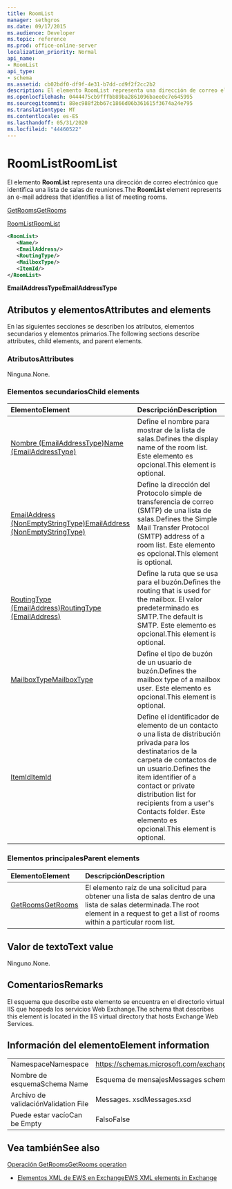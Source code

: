```yaml
---
title: RoomList
manager: sethgros
ms.date: 09/17/2015
ms.audience: Developer
ms.topic: reference
ms.prod: office-online-server
localization_priority: Normal
api_name:
- RoomList
api_type:
- schema
ms.assetid: cb02bdf0-df9f-4e31-b7dd-cd9f2f2cc2b2
description: El elemento RoomList representa una dirección de correo electrónico que identifica una lista de salas de reuniones.
ms.openlocfilehash: 0444475cb9fffbb89ba2861096baee0c7e645995
ms.sourcegitcommit: 88ec988f2bb67c1866d06b361615f3674a24e795
ms.translationtype: MT
ms.contentlocale: es-ES
ms.lasthandoff: 05/31/2020
ms.locfileid: "44460522"
---
```

# <a name="roomlist"></a><span data-ttu-id="84d13-103">RoomList</span><span class="sxs-lookup"><span data-stu-id="84d13-103">RoomList</span></span>

<span data-ttu-id="84d13-104">El elemento **RoomList** representa una dirección de correo electrónico que identifica una lista de salas de reuniones.</span><span class="sxs-lookup"><span data-stu-id="84d13-104">The **RoomList** element represents an e-mail address that identifies a list of meeting rooms.</span></span> 
  
[<span data-ttu-id="84d13-105">GetRooms</span><span class="sxs-lookup"><span data-stu-id="84d13-105">GetRooms</span></span>](getrooms.md)
  
[<span data-ttu-id="84d13-106">RoomList</span><span class="sxs-lookup"><span data-stu-id="84d13-106">RoomList</span></span>](roomlist.md)
  
```XML
<RoomList>
   <Name/>
   <EmailAddress/>
   <RoutingType/>
   <MailboxType/>
   <ItemId/>
</RoomList>
```

 <span data-ttu-id="84d13-107">**EmailAddressType**</span><span class="sxs-lookup"><span data-stu-id="84d13-107">**EmailAddressType**</span></span>
## <a name="attributes-and-elements"></a><span data-ttu-id="84d13-108">Atributos y elementos</span><span class="sxs-lookup"><span data-stu-id="84d13-108">Attributes and elements</span></span>

<span data-ttu-id="84d13-109">En las siguientes secciones se describen los atributos, elementos secundarios y elementos primarios.</span><span class="sxs-lookup"><span data-stu-id="84d13-109">The following sections describe attributes, child elements, and parent elements.</span></span>
  
### <a name="attributes"></a><span data-ttu-id="84d13-110">Atributos</span><span class="sxs-lookup"><span data-stu-id="84d13-110">Attributes</span></span>

<span data-ttu-id="84d13-111">Ninguna.</span><span class="sxs-lookup"><span data-stu-id="84d13-111">None.</span></span>
  
### <a name="child-elements"></a><span data-ttu-id="84d13-112">Elementos secundarios</span><span class="sxs-lookup"><span data-stu-id="84d13-112">Child elements</span></span>

|<span data-ttu-id="84d13-113">**Elemento**</span><span class="sxs-lookup"><span data-stu-id="84d13-113">**Element**</span></span>|<span data-ttu-id="84d13-114">**Descripción**</span><span class="sxs-lookup"><span data-stu-id="84d13-114">**Description**</span></span>|
|:-----|:-----|
|[<span data-ttu-id="84d13-115">Nombre (EmailAddressType)</span><span class="sxs-lookup"><span data-stu-id="84d13-115">Name (EmailAddressType)</span></span>](name-emailaddresstype.md) <br/> |<span data-ttu-id="84d13-116">Define el nombre para mostrar de la lista de salas.</span><span class="sxs-lookup"><span data-stu-id="84d13-116">Defines the display name of the room list.</span></span> <span data-ttu-id="84d13-117">Este elemento es opcional.</span><span class="sxs-lookup"><span data-stu-id="84d13-117">This element is optional.</span></span>  <br/> |
|[<span data-ttu-id="84d13-118">EmailAddress (NonEmptyStringType)</span><span class="sxs-lookup"><span data-stu-id="84d13-118">EmailAddress (NonEmptyStringType)</span></span>](emailaddress-nonemptystringtype.md) <br/> |<span data-ttu-id="84d13-119">Define la dirección del Protocolo simple de transferencia de correo (SMTP) de una lista de salas.</span><span class="sxs-lookup"><span data-stu-id="84d13-119">Defines the Simple Mail Transfer Protocol (SMTP) address of a room list.</span></span> <span data-ttu-id="84d13-120">Este elemento es opcional.</span><span class="sxs-lookup"><span data-stu-id="84d13-120">This element is optional.</span></span>  <br/> |
|[<span data-ttu-id="84d13-121">RoutingType (EmailAddress)</span><span class="sxs-lookup"><span data-stu-id="84d13-121">RoutingType (EmailAddress)</span></span>](routingtype-emailaddress.md) <br/> |<span data-ttu-id="84d13-122">Define la ruta que se usa para el buzón.</span><span class="sxs-lookup"><span data-stu-id="84d13-122">Defines the routing that is used for the mailbox.</span></span> <span data-ttu-id="84d13-123">El valor predeterminado es SMTP.</span><span class="sxs-lookup"><span data-stu-id="84d13-123">The default is SMTP.</span></span> <span data-ttu-id="84d13-124">Este elemento es opcional.</span><span class="sxs-lookup"><span data-stu-id="84d13-124">This element is optional.</span></span>  <br/> |
|[<span data-ttu-id="84d13-125">MailboxType</span><span class="sxs-lookup"><span data-stu-id="84d13-125">MailboxType</span></span>](mailboxtype.md) <br/> |<span data-ttu-id="84d13-126">Define el tipo de buzón de un usuario de buzón.</span><span class="sxs-lookup"><span data-stu-id="84d13-126">Defines the mailbox type of a mailbox user.</span></span> <span data-ttu-id="84d13-127">Este elemento es opcional.</span><span class="sxs-lookup"><span data-stu-id="84d13-127">This element is optional.</span></span>  <br/> |
|[<span data-ttu-id="84d13-128">ItemId</span><span class="sxs-lookup"><span data-stu-id="84d13-128">ItemId</span></span>](itemid.md) <br/> |<span data-ttu-id="84d13-129">Define el identificador de elemento de un contacto o una lista de distribución privada para los destinatarios de la carpeta de contactos de un usuario.</span><span class="sxs-lookup"><span data-stu-id="84d13-129">Defines the item identifier of a contact or private distribution list for recipients from a user's Contacts folder.</span></span> <span data-ttu-id="84d13-130">Este elemento es opcional.</span><span class="sxs-lookup"><span data-stu-id="84d13-130">This element is optional.</span></span>  <br/> |
   
### <a name="parent-elements"></a><span data-ttu-id="84d13-131">Elementos principales</span><span class="sxs-lookup"><span data-stu-id="84d13-131">Parent elements</span></span>

|<span data-ttu-id="84d13-132">**Elemento**</span><span class="sxs-lookup"><span data-stu-id="84d13-132">**Element**</span></span>|<span data-ttu-id="84d13-133">**Descripción**</span><span class="sxs-lookup"><span data-stu-id="84d13-133">**Description**</span></span>|
|:-----|:-----|
|[<span data-ttu-id="84d13-134">GetRooms</span><span class="sxs-lookup"><span data-stu-id="84d13-134">GetRooms</span></span>](getrooms.md) <br/> |<span data-ttu-id="84d13-135">El elemento raíz de una solicitud para obtener una lista de salas dentro de una lista de salas determinada.</span><span class="sxs-lookup"><span data-stu-id="84d13-135">The root element in a request to get a list of rooms within a particular room list.</span></span>  <br/> |
   
## <a name="text-value"></a><span data-ttu-id="84d13-136">Valor de texto</span><span class="sxs-lookup"><span data-stu-id="84d13-136">Text value</span></span>

<span data-ttu-id="84d13-137">Ninguno.</span><span class="sxs-lookup"><span data-stu-id="84d13-137">None.</span></span>
  
## <a name="remarks"></a><span data-ttu-id="84d13-138">Comentarios</span><span class="sxs-lookup"><span data-stu-id="84d13-138">Remarks</span></span>

<span data-ttu-id="84d13-139">El esquema que describe este elemento se encuentra en el directorio virtual IIS que hospeda los servicios Web Exchange.</span><span class="sxs-lookup"><span data-stu-id="84d13-139">The schema that describes this element is located in the IIS virtual directory that hosts Exchange Web Services.</span></span>
  
## <a name="element-information"></a><span data-ttu-id="84d13-140">Información del elemento</span><span class="sxs-lookup"><span data-stu-id="84d13-140">Element information</span></span>

|||
|:-----|:-----|
|<span data-ttu-id="84d13-141">Namespace</span><span class="sxs-lookup"><span data-stu-id="84d13-141">Namespace</span></span>  <br/> |https://schemas.microsoft.com/exchange/services/2006/messages  <br/> |
|<span data-ttu-id="84d13-142">Nombre de esquema</span><span class="sxs-lookup"><span data-stu-id="84d13-142">Schema Name</span></span>  <br/> |<span data-ttu-id="84d13-143">Esquema de mensajes</span><span class="sxs-lookup"><span data-stu-id="84d13-143">Messages schema</span></span>  <br/> |
|<span data-ttu-id="84d13-144">Archivo de validación</span><span class="sxs-lookup"><span data-stu-id="84d13-144">Validation File</span></span>  <br/> |<span data-ttu-id="84d13-145">Messages. xsd</span><span class="sxs-lookup"><span data-stu-id="84d13-145">Messages.xsd</span></span>  <br/> |
|<span data-ttu-id="84d13-146">Puede estar vacío</span><span class="sxs-lookup"><span data-stu-id="84d13-146">Can be Empty</span></span>  <br/> |<span data-ttu-id="84d13-147">Falso</span><span class="sxs-lookup"><span data-stu-id="84d13-147">False</span></span>  <br/> |
   
## <a name="see-also"></a><span data-ttu-id="84d13-148">Vea también</span><span class="sxs-lookup"><span data-stu-id="84d13-148">See also</span></span>



[<span data-ttu-id="84d13-149">Operación GetRooms</span><span class="sxs-lookup"><span data-stu-id="84d13-149">GetRooms operation</span></span>](getrooms-operation.md)


- [<span data-ttu-id="84d13-150">Elementos XML de EWS en Exchange</span><span class="sxs-lookup"><span data-stu-id="84d13-150">EWS XML elements in Exchange</span></span>](ews-xml-elements-in-exchange.md)

